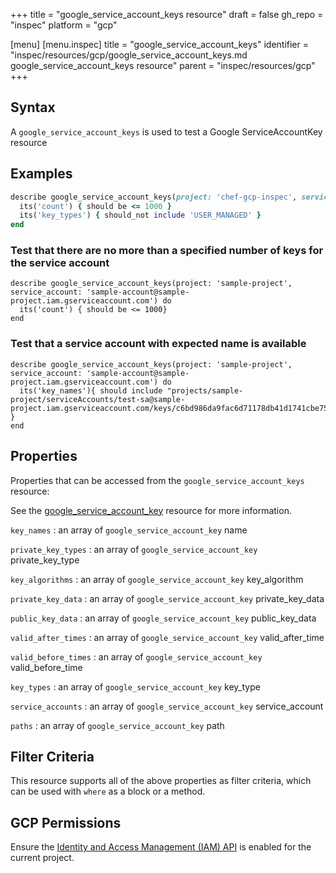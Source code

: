 +++
title = "google_service_account_keys resource"
draft = false
gh_repo = "inspec"
platform = "gcp"

[menu]
  [menu.inspec]
    title = "google_service_account_keys"
    identifier = "inspec/resources/gcp/google_service_account_keys.md google_service_account_keys resource"
    parent = "inspec/resources/gcp"
+++

## Syntax

A `google_service_account_keys` is used to test a Google ServiceAccountKey resource

## Examples

```ruby
describe google_service_account_keys(project: 'chef-gcp-inspec', service_account: "display-name@project-id.iam.gserviceaccount.com") do
  its('count') { should be <= 1000 }
  its('key_types') { should_not include 'USER_MANAGED' }
end
```

### Test that there are no more than a specified number of keys for the service account

    describe google_service_account_keys(project: 'sample-project', service_account: 'sample-account@sample-project.iam.gserviceaccount.com') do
      its('count') { should be <= 1000}
    end

### Test that a service account with expected name is available

    describe google_service_account_keys(project: 'sample-project', service_account: 'sample-account@sample-project.iam.gserviceaccount.com') do
      its('key_names'){ should include "projects/sample-project/serviceAccounts/test-sa@sample-project.iam.gserviceaccount.com/keys/c6bd986da9fac6d71178db41d1741cbe751a5080" }
    end

## Properties

Properties that can be accessed from the `google_service_account_keys` resource:

See the [google_service_account_key](/inspec/resources/google_service_account_key/#properties) resource for more information.

`key_names`
: an array of `google_service_account_key` name

`private_key_types`
: an array of `google_service_account_key` private_key_type

`key_algorithms`
: an array of `google_service_account_key` key_algorithm

`private_key_data`
: an array of `google_service_account_key` private_key_data

`public_key_data`
: an array of `google_service_account_key` public_key_data

`valid_after_times`
: an array of `google_service_account_key` valid_after_time

`valid_before_times`
: an array of `google_service_account_key` valid_before_time

`key_types`
: an array of `google_service_account_key` key_type

`service_accounts`
: an array of `google_service_account_key` service_account

`paths`
: an array of `google_service_account_key` path

## Filter Criteria

This resource supports all of the above properties as filter criteria, which can be used
with `where` as a block or a method.

## GCP Permissions

Ensure the [Identity and Access Management (IAM) API](https://console.cloud.google.com/apis/library/iam.googleapis.com/) is enabled for the current project.
